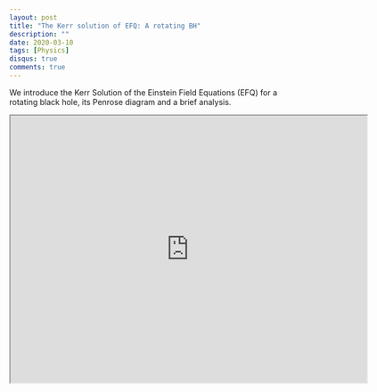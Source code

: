 ```yaml
---
layout: post
title: "The Kerr solution of EFQ: A rotating BH"
description: ""
date: 2020-03-10
tags: [Physics]
disqus: true
comments: true
---
```

We introduce the Kerr Solution of the Einstein Field Equations (EFQ) for a rotating black hole, its Penrose diagram and a brief analysis.<!--more-->
<div style="margin:0 auto;text-align:center">
<iframe src="https://drive.google.com/file/d/1nfyirRJgxTTFf5QZptGVubJCEIyn8CvW/preview" width="640" height="480" allow="autoplay"></iframe>
</div>

